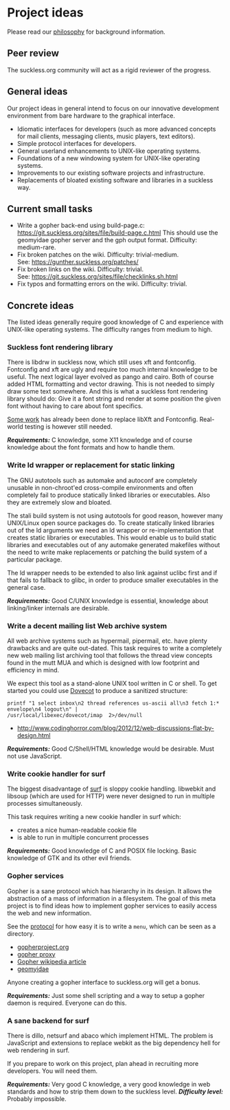 Project ideas
=============
Please read our [philosophy](/philosophy) for background information.

Peer review
-----------
The suckless.org community will act as a rigid reviewer of the progress.

General ideas
-------------
Our project ideas in general intend to focus on our innovative development
environment from bare hardware to the graphical interface.

* Idiomatic interfaces for developers (such as more advanced concepts for mail
  clients, messaging clients, music players, text editors).
* Simple protocol interfaces for developers.
* General userland enhancements to UNIX-like operating systems.
* Foundations of a new windowing system for UNIX-like operating systems.
* Improvements to our existing software projects and infrastructure.
* Replacements of bloated existing software and libraries in a suckless way.


Current small tasks
-------------------
* Write a gopher back-end using build-page.c:
  <https://git.suckless.org/sites/file/build-page.c.html>
  This should use the geomyidae gopher server and the gph output format.
  Difficulty: medium-rare.
* Fix broken patches on the wiki. Difficulty: trivial-medium.  
  See: <https://gunther.suckless.org/patches/>
* Fix broken links on the wiki. Difficulty: trivial.  
  See: <https://git.suckless.org/sites/file/checklinks.sh.html>
* Fix typos and formatting errors on the wiki. Difficulty: trivial.


Concrete ideas
--------------
The listed ideas generally require good knowledge of C and experience with
UNIX-like operating systems. The difficulty ranges from medium to high.


### Suckless font rendering library

There is libdrw in suckless now, which still uses xft and fontconfig.
Fontconfig and xft are ugly and require too much internal knowledge to be
useful. The next logical layer evolved as pango and cairo. Both of course added
HTML formatting and vector drawing. This is not needed to simply draw some text
somewhere. And this is what a suckless font rendering library should do: Give
it a font string and render at some position the given font without having to
care about font specifics.

[Some work](https://git.ekleog.org/leo/dtext) has already been done to replace
libXft and Fontconfig. Real-world testing is however still needed.

***Requirements:*** C knowledge, some X11 knowledge and of course knowledge
about the font formats and how to handle them.


### Write ld wrapper or replacement for static linking

The GNU autotools such as automake and autoconf are completely unusable in
non-chroot'ed cross-compile environments and often completely fail to produce
statically linked libraries or executables. Also they are extremely slow and
bloated.

The stali build system is not using autotools for good reason, however many
UNIX/Linux open source packages do. To create statically linked libraries out
of the ld arguments we need an ld wrapper or re-implementation that creates
static libraries or executables. This would enable us to build static libraries
and executables out of any automake generated makefiles without the need to
write make replacements or patching the build system of a particular package.

The ld wrapper needs to be extended to also link against uclibc first and if
that fails to fallback to glibc, in order to produce smaller executables in the
general case.

***Requirements:*** Good C/UNIX knowledge is essential, knowledge about
linking/linker internals are desirable.


### Write a decent mailing list Web archive system

All web archive systems such as hypermail, pipermail, etc. have plenty
drawbacks and are quite out-dated. This task requires to write a completely new
web mailing list archiving tool that follows the thread view concepts found in
the mutt MUA and which is designed with low footprint and efficiency in mind.

We expect this tool as a stand-alone UNIX tool written in C or shell. To get
started you could use [Dovecot](http://dovecot.org/) to produce a sanitized
structure:

	printf "1 select inbox\n2 thread references us-ascii all\n3 fetch 1:*
	envelope\n4 logout\n" |
	/usr/local/libexec/dovecot/imap  2>/dev/null

* <http://www.codinghorror.com/blog/2012/12/web-discussions-flat-by-design.html>

***Requirements:*** Good C/Shell/HTML knowledge would be desirable. Must not
use JavaScript.


### Write cookie handler for surf

The biggest disadvantage of [surf](//surf.suckless.org) is sloppy cookie
handling. libwebkit and libsoup (which are used for HTTP) were never designed
to run in multiple processes simultaneously.

This task requires writing a new cookie handler in surf which:

* creates a nice human-readable cookie file
* is able to run in multiple concurrent processes

***Requirements:*** Good knowledge of C and POSIX file locking. Basic knowledge
of GTK and its other evil friends.


### Gopher services

Gopher is a sane protocol which has hierarchy in its design. It allows the
abstraction of a mass of information in a filesystem. The goal of this meta
project is to find ideas how to implement gopher services to easily access the
web and new information.

See the
[protocol](https://en.wikipedia.org/wiki/Gopher_%28protocol%29#Protocol) for
how easy it is to write a `menu`, which can be seen as a directory.

* [gopherproject.org](http://www.gopherproject.org)
* [gopher proxy](http://gopher.floodgap.com/gopher/)
* [Gopher wikipedia article](https://en.wikipedia.org/wiki/Gopher_%28protocol%29)
* [geomyidae](http://git.r-36.net/geomyidae/)

Anyone creating a gopher interface to suckless.org will get a bonus.

***Requirements:*** Just some shell scripting and a way to setup a gopher
daemon is required. Everyone can do this.


### A sane backend for surf

There is dillo, netsurf and abaco which implement HTML. The problem is
JavaScript and extensions to replace webkit as the big dependency hell for web
rendering in surf.

If you prepare to work on this project, plan ahead in recruiting more
developers. You will need them.

***Requirements:*** Very good C knowledge, a very good knowledge in web
standards and how to strip them down to the suckless level. ***Difficulty
level:*** Probably impossible.
